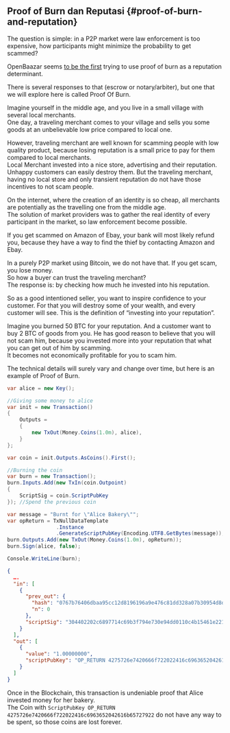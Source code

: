 ## Proof of Burn dan Reputasi {#proof-of-burn-and-reputation}

The question is simple: in a P2P market were law enforcement is too expensive, how participants might minimize the probability to get scammed?

OpenBaazar seems [to be the first](https://gist.github.com/dionyziz/e3b296861175e0ebea4b) trying to use proof of burn as a reputation determinant.

There is several responses to that \(escrow or notary\/arbiter\), but one that we will explore here is called Proof Of Burn.

Imagine yourself in the middle age, and you live in a small village with several local merchants.  
One day, a traveling merchant comes to your village and sells you some goods at an unbelievable low price compared to local one.

However, traveling merchant are well known for scamming people with low quality product, because losing reputation is a small price to pay for them compared to local merchants.  
Local Merchant invested into a nice store, advertising and their reputation. Unhappy customers can easily destroy them. But the traveling merchant, having no local store and only transient reputation do not have those incentives to not scam people.

On the internet, where the creation of an identity is so cheap, all merchants are potentially as the travelling one from the middle age.  
The solution of market providers was to gather the real identity of every participant in the market, so law enforcement become possible.

If you get scammed on Amazon of Ebay, your bank will most likely refund you, because they have a way to find the thief by contacting Amazon and Ebay.

In a purely P2P market using Bitcoin, we do not have that. If you get scam, you lose money.  
So how a buyer can trust the traveling merchant?  
The response is: by checking how much he invested into his reputation.

So as a good intentioned seller, you want to inspire confidence to your customer. For that you will destroy some of your wealth, and every customer will see. This is the definition of “investing into your reputation”.

Imagine you burned 50 BTC for your reputation. And a customer want to buy 2 BTC of goods from you. He has good reason to believe that you will not scam him, because you invested more into your reputation that what you can get out of him by scamming.  
It becomes not economically profitable for you to scam him.

The technical details will surely vary and change over time, but here is an example of Proof of Burn.

```cs
var alice = new Key();

//Giving some money to alice
var init = new Transaction()
{
    Outputs = 
    {
        new TxOut(Money.Coins(1.0m), alice),
    }
};

var coin = init.Outputs.AsCoins().First();

//Burning the coin
var burn = new Transaction();
burn.Inputs.Add(new TxIn(coin.Outpoint)
{
    ScriptSig = coin.ScriptPubKey
}); //Spend the previous coin

var message = "Burnt for \"Alice Bakery\"";
var opReturn = TxNullDataTemplate
                .Instance
                .GenerateScriptPubKey(Encoding.UTF8.GetBytes(message));
burn.Outputs.Add(new TxOut(Money.Coins(1.0m), opReturn));
burn.Sign(alice, false);

Console.WriteLine(burn);
```

```json
{
  ….
  "in": [
    {
      "prev_out": {
        "hash": "0767b76406dbaa95cc12d8196196a9e476c81dd328a07b30954d8de256aa1e9f",
        "n": 0
      },
      "scriptSig": "304402202c6897714c69b3f794e730e94dd0110c4b15461e221324b5a78316f97c4dffab0220742c811d62e853dea433e97a4c0ca44e96a0358c9ef950387354fbc24b8964fb01 03fedc2f6458fef30c56cafd71c72a73a9ebfb2125299d8dc6447fdd12ee55a52c"
    }
  ],
  "out": [
    {
      "value": "1.00000000",
      "scriptPubKey": "OP_RETURN 4275726e7420666f722022416c6963652042616b65727922"
    }
  ]
}
```

Once in the Blockchain, this transaction is undeniable proof that Alice invested money for her bakery.  
The Coin with `ScriptPubKey OP_RETURN 4275726e7420666f722022416c6963652042616b65727922` do not have any way to be spent, so those coins are lost forever.

